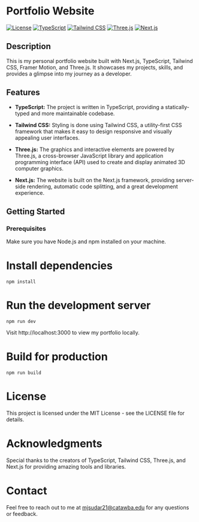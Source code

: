 # Portfolio Website

[![License](https://img.shields.io/badge/license-MIT-blue.svg)](https://opensource.org/licenses/MIT)
[![TypeScript](https://img.shields.io/badge/language-TypeScript-blue.svg)](https://www.typescriptlang.org/)
[![Tailwind CSS](https://img.shields.io/badge/style-Tailwind%20CSS-blueviolet.svg)](https://tailwindcss.com/)
[![Three.js](https://img.shields.io/badge/graphics-Three.js-green.svg)](https://threejs.org/)
[![Next.js](https://img.shields.io/badge/framework-Next.js-orange.svg)](https://nextjs.org/)

## Description

This is my personal portfolio website built with Next.js, TypeScript, Tailwind CSS, Framer Motion, and Three.js. It showcases my projects, skills, and provides a glimpse into my journey as a developer.

## Features

- **TypeScript:** The project is written in TypeScript, providing a statically-typed and more maintainable codebase.

- **Tailwind CSS:** Styling is done using Tailwind CSS, a utility-first CSS framework that makes it easy to design responsive and visually appealing user interfaces.

- **Three.js:** The graphics and interactive elements are powered by Three.js, a cross-browser JavaScript library and application programming interface (API) used to create and display animated 3D computer graphics.

- **Next.js:** The website is built on the Next.js framework, providing server-side rendering, automatic code splitting, and a great development experience.

## Getting Started

### Prerequisites

Make sure you have Node.js and npm installed on your machine.


# Install dependencies
```npm install```

# Run the development server
```npm run dev```

Visit http://localhost:3000 to view my portfolio locally.


# Build for production
```npm run build```

# License
This project is licensed under the MIT License - see the LICENSE file for details.

# Acknowledgments
Special thanks to the creators of TypeScript, Tailwind CSS, Three.js, and Next.js for providing amazing tools and libraries.

# Contact
Feel free to reach out to me at mjsudar21@catawba.edu for any questions or feedback.

